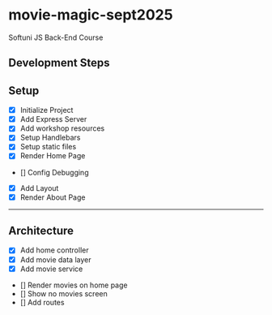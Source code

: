 # movie-magic-sept2025
Softuni JS Back-End Course

## Development Steps

## Setup
- [x] Initialize Project
- [x] Add Express Server
- [x] Add workshop resources
- [x] Setup Handlebars
- [x] Setup static files
- [x] Render Home Page
- [] Config Debugging
- [x] Add Layout
- [x] Render About Page
---
## Architecture
- [x] Add home controller
- [x] Add movie data layer
- [x] Add movie service
- [] Render movies on home page
- [] Show no movies screen
- [] Add routes
